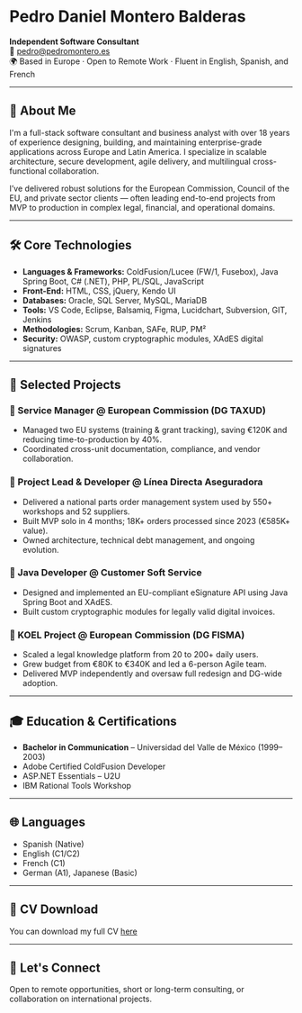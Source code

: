 # Pedro Daniel Montero Balderas

**Independent Software Consultant**  
📧 pedro@pedromontero.es  
🌍 Based in Europe · Open to Remote Work · Fluent in English, Spanish, and French  

---

## 👋 About Me

I'm a full-stack software consultant and business analyst with over 18 years of experience designing, building, and maintaining enterprise-grade applications across Europe and Latin America. I specialize in scalable architecture, secure development, agile delivery, and multilingual cross-functional collaboration.

I’ve delivered robust solutions for the European Commission, Council of the EU, and private sector clients — often leading end-to-end projects from MVP to production in complex legal, financial, and operational domains.

---

## 🛠️ Core Technologies

- **Languages & Frameworks:** ColdFusion/Lucee (FW/1, Fusebox), Java Spring Boot, C# (.NET), PHP, PL/SQL, JavaScript  
- **Front-End:** HTML, CSS, jQuery, Kendo UI  
- **Databases:** Oracle, SQL Server, MySQL, MariaDB  
- **Tools:** VS Code, Eclipse, Balsamiq, Figma, Lucidchart, Subversion, GIT, Jenkins  
- **Methodologies:** Scrum, Kanban, SAFe, RUP, PM²  
- **Security:** OWASP, custom cryptographic modules, XAdES digital signatures  

---

## 🚀 Selected Projects

### 🔹 Service Manager @ European Commission (DG TAXUD)  
- Managed two EU systems (training & grant tracking), saving €120K and reducing time-to-production by 40%.  
- Coordinated cross-unit documentation, compliance, and vendor collaboration.

### 🔹 Project Lead & Developer @ Línea Directa Aseguradora  
- Delivered a national parts order management system used by 550+ workshops and 52 suppliers.  
- Built MVP solo in 4 months; 18K+ orders processed since 2023 (€585K+ value).  
- Owned architecture, technical debt management, and ongoing evolution.

### 🔹 Java Developer @ Customer Soft Service  
- Designed and implemented an EU-compliant eSignature API using Java Spring Boot and XAdES.  
- Built custom cryptographic modules for legally valid digital invoices.

### 🔹 KOEL Project @ European Commission (DG FISMA)  
- Scaled a legal knowledge platform from 20 to 200+ daily users.  
- Grew budget from €80K to €340K and led a 6-person Agile team.  
- Delivered MVP independently and oversaw full redesign and DG-wide adoption.

---

## 🎓 Education & Certifications

- **Bachelor in Communication** – Universidad del Valle de México (1999–2003)  
- Adobe Certified ColdFusion Developer  
- ASP.NET Essentials – U2U  
- IBM Rational Tools Workshop  

---

## 🌐 Languages

- Spanish (Native)  
- English (C1/C2)  
- French (C1)  
- German (A1), Japanese (Basic)

---

## 📄 CV Download

You can download my full CV [here](PedroMontero_CV_FULL_Updated.docx)

---

## 🤝 Let's Connect

Open to remote opportunities, short or long-term consulting, or collaboration on international projects.
